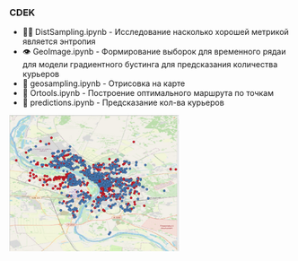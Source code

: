 ### CDEK
- 👨‍💻 DistSampling.ipynb - Исследование насколько хорошей метрикой является энтропия
- 👁️ GeoImage.ipynb - Формирование выборок для временного рядаи для модели градиентного бустинга для предсказания количества курьеров
- 🔭 geosampling.ipynb - Отрисовка на карте
- 💬 Ortools.ipynb - Построение оптимального маршрута по точкам
- 🤔 predictions.ipynb - Предсказание кол-ва курьеров

<img src="https://github.com/Sergey-Kit/Bootcamp_CDEK/blob/main/Omsk.jpg" width=60% height=60%>
